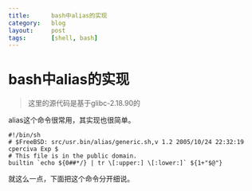 ```yaml
---
title:      bash中alias的实现
category:   blog
layout:     post
tags:       [shell, bash]
---
```



bash中alias的实现
===================

>这里的源代码是基于glibc-2.18.90的

alias这个命令很常用，其实现也很简单。

    #!/bin/sh
    # $FreeBSD: src/usr.bin/alias/generic.sh,v 1.2 2005/10/24 22:32:19 cperciva Exp $
    # This file is in the public domain.
    builtin `echo ${0##*/} | tr \[:upper:] \[:lower:]` ${1+"$@"}

就这么一点，下面把这个命令分开细说。
